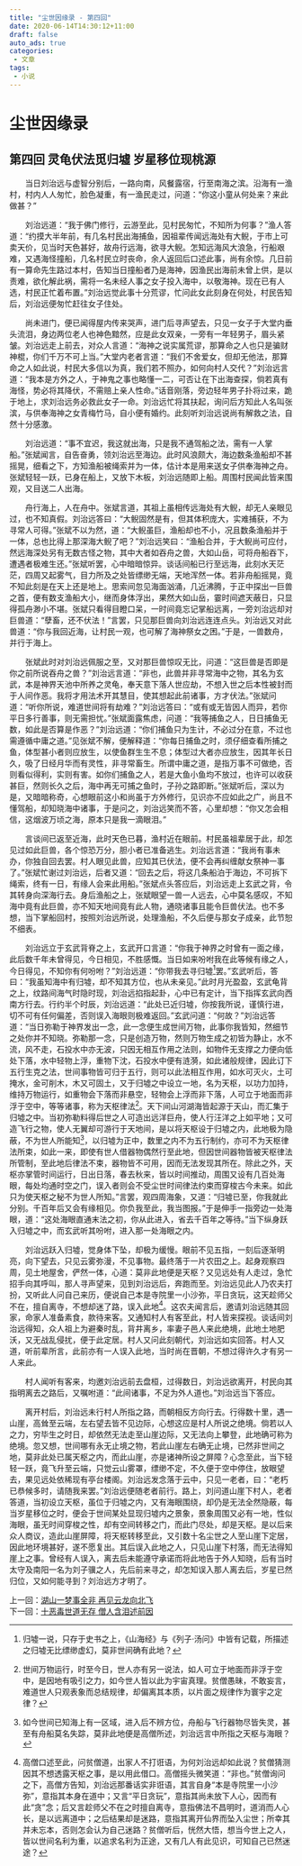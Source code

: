 ```yaml
---
title: "尘世因缘录 - 第四回"
date: 2020-06-14T14:30:12+11:00
draft: false
auto_ads: true
categories:
 - 文章
tags:
 - 小说
---
```

# 尘世因缘录

## 第四回 灵龟伏法觅归墟 岁星移位现桃源

　　当日刘治远与虚智分别后，一路向南，风餐露宿，行至南海之滨。沿海有一渔村，村内人人匆忙，脸色凝重，有一渔民走过，问道：“你这小童从何处来？来此做甚？”

　　刘治远道：“我于佛门修行，云游至此，见村民匆忙，不知所为何事？”渔人答道：“约摸大半年前，有几名村民出海捕鱼，因祖辈传闻远海处有大鲵，于市上可卖天价，见当时天色甚好，故舟行远海，欲寻大鲵。怎知远海风大浪急，行船艰难，又遇海怪撞船，几名村民立时丧命，余人返回后口述此事，尚有余惊。几日前有一算命先生路过本村，告知当日撞船者乃是海神，因渔民出海前未曾上供，是以责难，欲化解此祸，需将一名未经人事之女子投入海中，以敬海神。现在已有人选，村民正忙着布置。”刘治远觉此事十分荒谬，忙问此女此刻身在何处，村民告知后，刘治远便匆忙赶往女子住处。

　　尚未进门，便已闻得屋内传来哭声，进门后寻声望去，只见一女子于大堂内垂头流泪，身边两位老人也神色黯然，应是此女双亲，一旁有一年轻男子，眉头紧皱。刘治远走上前去，对众人言道：“海神之说实属荒谬，那算命之人也只是骗财神棍，你们千万不可上当。”大堂内老者言道：“我们不舍爱女，但却无他法，那算命之人如此说，村民大多信以为真，我们若不照办，如何向村人交代？”刘治远言道：“我本是方外之人，于神鬼之事也略懂一二，可否让在下出海查探，倘若真有海怪，势必将其降伏，不需赔上亲人性命。”话音刚落，旁边轻年男子扑将过来，跪于地上，求刘治远务必救此女子一命。刘治远忙将其扶起，询问后方知此人名叫张滨，与供奉海神之女青梅竹马，自小便有婚约。此刻听刘治远说尚有解救之法，自然十分感激。

　　刘治远道：“事不宜迟，我这就出海，只是我不通驾船之法，需有一人掌船。”张斌闻言，自告奋勇，领刘治远至海边。此时风浪颇大，海边数条渔船却不甚摇晃，细看之下，方知渔船被绳索并为一体，估计本是用来送女子供奉海神之舟。张斌轻轻一跃，已身在船上，又放下木板，刘治远随即上船。周围村民闻此皆来围观，又目送二人出海。

　　舟行海上，人在舟中。张斌言道，其祖上虽相传远海处有大鲵，却无人亲眼见过，也不知真假。刘治远答曰：“大鲵固然是有，但其体积庞大，实难捕获，不为寻常人可得。”张斌不以为然，道：“大鲵虽巨，渔船却也不小，况且数条渔船并于一体，总也比得上那深海大鲵了吧？”刘治远笑曰：“渔船合并，于大鲵尚可应付，然远海深处另有无数古怪之物，其中大者如吞舟之兽，大如山岳，可将舟船吞下，遭遇者极难生还。”张斌听罢，心中暗暗惊异。谈话间船已行至远海，此刻水天茫茫，四周又起雾气，目力所及之处皆缥缈无端，天地浑然一体。若非舟船摇晃，竟不知此刻是在天上还是地上。思索间忽见海面汹涌，几近沸腾，于正中探出一巨兽之首，便有数支渔船大小，继而身体浮出，果然大如山岳，霎时间遮天蔽日，只显得孤舟渺小不堪。张斌只看得目瞪口呆，一时间竟忘记掌船远离，一旁刘治远却对巨兽道：“孽畜，还不伏法！”言罢，只见那巨兽向刘治远连连点头。刘治远又对此兽道：“你与我回近海，让村民一观，也可解了海神祭女之困。”于是，一兽数舟，并行于海上。

　　张斌此时对刘治远佩服之至，又对那巨兽惊叹无比，问道：“这巨兽是否即是你之前所说吞舟之兽？”刘治远言道：“非也，此兽并非寻常海中之物，其名为玄武，本是神界天池中所养之灵龟，奉天意下落人世应劫，不想入世之后本性被封而于人间作恶。我将才用法术开其慧目，使其想起此前诸事，方才伏法。”张斌问道：“听你所说，难道世间将有劫难？”刘治远答曰：“或有或无皆因人而异，若你平日多行善事，则无需担忧。”张斌面露焦虑，问道：“我等捕鱼之人，日日捕鱼无数，如此是否算是作恶？”刘治远道：“你们捕鱼只为生计，不必过分在意，不过也需遵循中庸之道。”见张斌不解，便解释道：“你每日捕鱼之时，须仔细查看所捕之鱼，体型甚小者则应放生，以使鱼群生生不息；体型过大者亦应放生，因其年长日久，吸了日经月华而有灵性，非寻常畜生。所谓中庸之道，是指万事不可做绝，否则看似得利，实则有害。如你们捕鱼之人，若是大鱼小鱼均不放过，也许可以收获甚巨，然则长久之后，海中再无可捕之鱼时，子孙之路即断。”张斌听后，深以为是，又暗暗称奇，心想眼前这小和尚虽于方外修行，见识亦不应如此之广，尚且不懂驾船，却知晓海中诸事，于是问之，刘治远笑而不答，心里却想：“你又怎会相信，这烟波万顷之海，原本只是我一滴眼泪。”

　　言谈间已返至近海，此时天色已暮，渔村近在眼前。村民虽祖辈居于此，却怎见过如此巨兽，各个惊恐万分，胆小者已准备逃生。刘治远言道：“我尚有事未办，你独自回去罢。村人眼见此兽，应知其已伏法，便不会再纠缠献女祭神一事了。”张斌忙谢过刘治远，后者又道：“回去之后，将这几条船泊于海边，不可拆下绳索，终有一日，有缘人会来此用船。”张斌点头答应后，刘治远走上玄武之背，令其转身向深海行去。身后渔船之上，张斌眼望一兽一人远去，心中莫名感叹，不知海中竟有此巨兽，亦不知天地间竟有此人物，通晓诸事且能令巨兽伏法。也不多想，当下掌船回村，按照刘治远所说，处理渔船，不久后便与那女子成亲，此节恕不细表。

　　刘治远立于玄武背脊之上，玄武开口言道：“你我于神界之时曾有一面之缘，此后数千年未曾得见，今日相见，不胜感慨。当日如来吩咐我在此等候有缘之人，今日得见，不知你有何吩咐？”刘治远道：“你带我去寻归墟[^1]罢。”玄武听后，答曰：“我虽知海中有归墟，却不知其方位，也从未亲见。”此时月光盈盈，玄武龟背之上，纹路间海气时隐时现，刘治远掐指起卦，心中已有定计，当下指挥玄武向西南方行去。行约半个时辰，刘治远道：“此处已近归墟，你按我所说，谨慎行进，切不可有任何偏差，否则误入海眼则极难返回。”玄武问道：“何故？”刘治远答道：“当日弥勒于神界发出一念，此一念便生成世间万物，此事你我皆知，然细节之处你并不知晓。弥勒那一念，只是创造万物，然则万物生成之初皆为静止，水不流，风不走，石投水中亦无波，只因无相互作用之法则，如物件无支撑之力便向低处下落，水中轻物上浮，重物下沈，石投水中便有涟漪，如此诸般规律，因此订下五行生克之法，世间事物皆可归于五行，则可以此法相互作用，如水可灭火，土可掩水，金可削木，木又可固土，又于归墟之中设立一地，名为天枢，以功力加持，维持万物运行，如重物会下落而非悬空，轻物会上浮而非下落，人可立于地面而非浮于空中，等等诸事，称为天枢律法[^2]。天下间山河湖海皆起源于天山，而汇集于归墟之中。当初弥勒料得后世之人可造出远洋巨舟，使人行汪洋之上如平地；又可造飞行之物，使人无翼却可游行于天地间，是以将天枢设于归墟之内，此地极为隐蔽，不为世人所能知[^3]，以归墟为正中，数里之内不为五行制约，亦可不为天枢律法所束，如此一来，即使有世人借器物偶然行至此地，但因世间器物皆被天枢律法所管制，至此地后律法不束，器物皆不可用，因而无法发现其所在。除此之外，天枢亦掌管时间运行，日出日落，春去秋来，皆以时间推动，周围又设有几百处海眼，每处均通时空之门，误入者则会不受尘世时间律法约束而穿梭古今未来。如此只为使天枢之秘不为世人所知。”言罢，观四周海象，又道：“归墟已至，你我就此分别。千百年后又会有缘相见。你负我至此，我当图报。”于是伸手一指旁边一处海眼，道：“这处海眼直通末法之初，你从此进入，省去千百年之等待。”当下纵身跃入归墟之中，而玄武听其吩咐，进入那一处海眼之内。

　　刘治远跃入归墟，觉身体下坠，却极为缓慢。眼前不见五指，一刻后逐渐明亮，向下望去，只见云雾弥漫，不见事物。最终落于一片农田之上。起身观察四周，见土地屋舍，俨然一体，心道：莫非此地便是天枢？又见远处有人走过，急忙招手向其呼叫，那人寻声望来，见到刘治远后，奔跑而至。刘治远见此人乃农夫打扮，又听此人问自己来历，便说自己本是寺院里一小沙弥，平日贪玩，这天趁师父不在，擅自离寺，不想却迷了路，误入此地[^4]。这农夫闻言后，邀请刘治远随其回家，命家人准备素食，款待来客。又通知村人有客至此，村人皆来探视。谈话间刘治远得知，众人祖上为避秦时乱，背井离乡，率妻子邑人来此绝境，此地土地肥沃，又无战乱侵扰，便于此定居。村人又问此刻朝代，刘治远如实回答。村人又道，听前辈所言，此前亦有一人误入此地，当时尚在晋朝，不想过得许久才有另一人来此。

　　村人闻听有客来，均邀刘治远前去盘桓，过得数日，刘治远欲离开，村民向其指明离去之路后，又嘱咐道：“此间诸事，不足为外人道也。”刘治远当下答应。

　　离开村后，刘治远未行村人所指之路，而朝相反方向行去。行得数十里，遇一山崖，高耸至云端，左右望去皆不见边际，心想这应是村人所说之绝境。倘若以人之力，穷毕生之时日，却依然无法走至山崖边际，又无法向上攀登，此地确可称为绝境。忽又想，世间哪有永无止境之物，若此山崖左右确无止境，已然非世间之地，莫非此处已属天枢之内，而此山崖，亦是诸神所设之屏障？心念至此，当下轻轻一跃，竟飞升至云端，只觉云山雾罩，缥缈不定，不久便于空中停住，放眼望去，果见远处依稀现有亭台楼阁。刘治远发念落于云中，只见一老者，曰：“老朽已恭候多时，请随我来罢。”刘治远便随老者前行。路上，刘问道山崖下村人，老者答道，当初设立天枢，虽位于归墟之内，又有海眼围绕，却仍是无法全然隐蔽，每当岁星移位之时，便会于世间某处显现归墟内之景象，景象周围又必有一地，性似海眼，虽无时间穿梭之性，却有空间转移之门，而此门尽处，却是天枢。是以后来众人商议，造此山崖屏障，将天枢转移至此，又引数十名尘世之人至山崖下定居，因此地环境甚好，遂不愿复出。其后误入此地之人，只见山崖下村落，而无法得知崖上之事。曾经有人误入，离去后未能遵守承诺而将此地告于外人知晓，后有当时太守及南阳一名为刘子骥之人，先后前来寻之，却怎知误入那人离去后，岁星已然归位，又如何能寻到？刘治远方才明了。

[^1]: 归墟一说，只存于史书之上，《山海经》与《列子·汤问》中皆有记载，所描述之归墟无比缥缈虚幻，莫非世间确有此地？
[^2]: 世间万物运行，时至今日，世人亦有另一说法，如人可立于地面而非浮于空中，是因地有吸引之力，如今世人皆以此为宇宙真理。贫僧愚昧，不敢妄言，难道世人只观表象而总结规律，却偏离其本质，以片面之规律作为寰宇之定律？
[^3]: 如今世间已知海上有一区域，进入后不辨方位，舟船与飞行器物尽皆失灵，甚至有舟船莫名失踪，莫非此地便是高僧所述，刘治远言中所指之天枢与海眼？
[^4]: 高僧口述至此，问贫僧道，出家人不打诳语，为何刘治远却如此说？贫僧猜测因其不想透露天枢之事，是以用此借口。高僧摇头微笑道：“非也。”贫僧询问之下，高僧方告知，刘治远那番话实非诳语，其言自身“本是寺院里一小沙弥”，意指其本身在道中；又言“平日贪玩”，意指其尚未放下人心，因而有此“贪”念；后又言趁师父不在之时擅自离寺，意指佛法不昌明时，道消而人心长，是以远离道中；之后结果却是迷路，意指其离开仙界而坠入尘世；所幸其并未忘本，否则怎会认为自己迷路？贫僧听后，恍然大悟，想当今世上之人，皆以世间名利为重，以追求名利为正途，又有几人有此见识，可知自己已然迷途？

上一回：[湖山一梦事全非 再见云龙向北飞](/cn/book/karma/karma3)  
下一回：[十恶毒世道无存 僧人含泪述前因](/cn/book/karma/karma5)